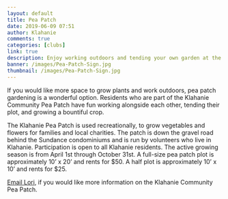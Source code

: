 ```yaml
---
layout: default
title: Pea Patch
date: 2019-06-09 07:51
author: Klahanie
comments: true
categories: [clubs]
link: true
description: Enjoy working outdoors and tending your own garden at the Klahanie Commumity Pea Patch. 
banner: /images/Pea-Patch-Sign.jpg
thumbnail: /images/Pea-Patch-Sign.jpg
---
```

If you would like more space to grow plants and work outdoors, pea patch gardening is a wonderful option. Residents who are part of the Klahanie Community Pea Patch have fun working alongside each other, tending their plot, and growing a bountiful crop.

The Klahanie Pea Patch is used recreationally, to grow vegetables and flowers for families and local charities. The patch is down the gravel road behind the Sundance condominiums and is run by volunteers who live in Klahanie. Participation is open to all Klahanie residents. The active growing season is from April 1st through October 31st. A full-size pea patch plot is approximately 10’ x 20’ and rents for $50. A half plot is approximately 10’ x 10’ and rents for $25.

[Email Lori](mailto:goerlitz@comcast.net), if you would like more information on the Klahanie Community Pea Patch.
